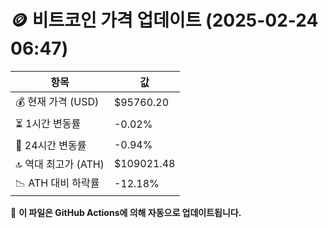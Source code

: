 # 🪙 비트코인 가격 업데이트 (2025-02-24 06:47)

| 항목                | 값 |
|--------------------|----------------|
| 💰 현재 가격 (USD) | $95760.20 |
| ⏳ 1시간 변동률    | -0.02% |
| 📆 24시간 변동률   | -0.94% |
| 🔝 역대 최고가 (ATH) | $109021.48 |
| 📉 ATH 대비 하락률 | -12.18% |

🔄 **이 파일은 GitHub Actions에 의해 자동으로 업데이트됩니다.**
